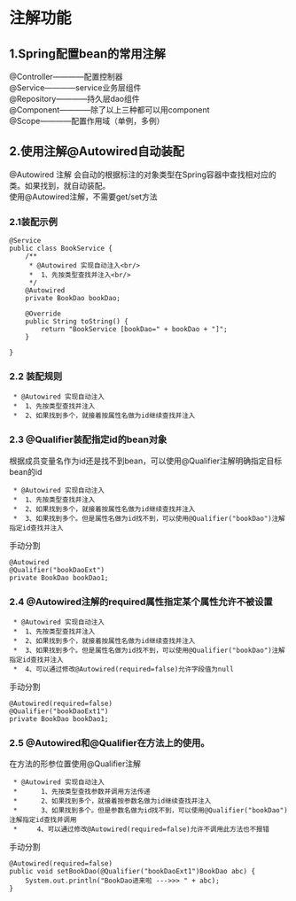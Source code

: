 # 注解功能
## 1.Spring配置bean的常用注解  

@Controller————配置控制器    
@Service————service业务层组件  
@Repository————持久层dao组件  
@Component————除了以上三种都可以用component  
@Scope————配置作用域（单例，多例）  


## 2.使用注解@Autowired自动装配  
@Autowired 注解 会自动的根据标注的对象类型在Spring容器中查找相对应的类。如果找到，就自动装配。  
使用@Autowired注解，不需要get/set方法  

### 2.1装配示例

	@Service
	public class BookService {
		/**
		 * @Autowired 实现自动注入<br/>
		 * 	1、先按类型查找并注入<br/>
		 */
		@Autowired
		private BookDao bookDao;
	
		@Override
		public String toString() {
			return "BookService [bookDao=" + bookDao + "]";
		}
	
	}
### 2.2 装配规则

	 * @Autowired 实现自动注入  
	 * 	1、先按类型查找并注入  
	 *  2、如果找到多个，就接着按属性名做为id继续查找并注入  

### 2.3 @Qualifier装配指定id的bean对象

根据成员变量名作为id还是找不到bean，可以使用@Qualifier注解明确指定目标bean的id  

	 * @Autowired 实现自动注入
	 * 	1、先按类型查找并注入
	 *  2、如果找到多个，就接着按属性名做为id继续查找并注入
	 *  3、如果找到多个。但是属性名做为id找不到，可以使用@Qualifier("bookDao")注解指定id查找并注入

手动分割

	@Autowired
	@Qualifier("bookDaoExt")
	private BookDao bookDao1;

### 2.4 @Autowired注解的required属性指定某个属性允许不被设置


	 * @Autowired 实现自动注入
	 * 	1、先按类型查找并注入
	 *  2、如果找到多个，就接着按属性名做为id继续查找并注入
	 *  3、如果找到多个。但是属性名做为id找不到，可以使用@Qualifier("bookDao")注解指定id查找并注入
	 *  4、可以通过修改@Autowired(required=false)允许字段值为null
	
手动分割

	@Autowired(required=false)
	@Qualifier("bookDaoExt1")
	private BookDao bookDao1;

### 2.5 @Autowired和@Qualifier在方法上的使用。
在方法的形参位置使用@Qualifier注解

	 * @Autowired 实现自动注入
	 * 		1、先按类型查找参数并调用方法传递
	 * 		2、如果找到多个，就接着按参数名做为id继续查找并注入
	 *		3、如果找到多个。但是参数名做为id找不到，可以使用@Qualifier("bookDao")注解指定id查找并调用
	 *     4、可以通过修改@Autowired(required=false)允许不调用此方法也不报错
手动分割

	@Autowired(required=false)
	public void setBookDao(@Qualifier("bookDaoExt1")BookDao abc) {
		System.out.println("BookDao进来啦 --->>> " + abc);
	}
